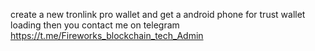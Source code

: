 create a new tronlink pro wallet and get a android phone for trust wallet loading 
then you contact me on telegram
https://t.me/Fireworks_blockchain_tech_Admin
